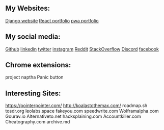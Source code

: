 ## My Websites:

[Django website](https://vignesh2002.pythonanywhere.com/)
[React portfolio](https://vignesh14052002.github.io/portfolio)
[pwa portfolio](https://vignesh14052002.github.io/frontend/portfolio/index.html) 

## My social media:

[Github](https://github.com/vignesh14052002)
[linkedin](https://www.linkedin.com/in/vignesh-a-ba83841b0/)
[twitter]( https://twitter.com/vignesharivazh2?t=gchEupg5YT5Vbbpo9lPNbg&s=08)
[instagram](https://www.instagram.com/_._av.__/)
[Reddit](https://www.reddit.com/user/vignesh-2002)
[StackOverflow](https://stackoverflow.com/users/13218335/vignesh)
[Discord](https://discordapp.com/users/1053652408271634432)
[facebook](https://www.facebook.com/vignesh.rock.98622/) 

## Chrome extensions:
project naptha
Panic button

## Interesting Sites:
https://pointerpointer.com/
http://koalastothemax.com/
roadmap.sh
tosdr.org
leolabs.space
fakeyou.com
speedwrite.com
Wolframalpha.com
Gourav.io
Alternativeto.net
hacksplaining.com
Accountkiller.com
Cheatography.com
archive.md
